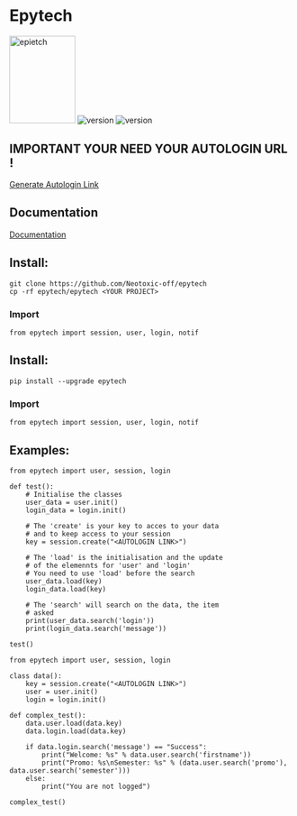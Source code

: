 # Epytech 

<p align = "left">
    <img alt = "epietch" width="117.05" height="155.35" src = "https://raw.githubusercontent.com/Neotoxic-off/epytech/master/images/epitech.png"/>
    <img alt = "version" src = "https://img.shields.io/badge/version-0.7-blue.svg"/>
    <img alt = "version" src = "https://img.shields.io/badge/python-3-blue.svg"/>
</p>

## IMPORTANT YOUR NEED YOUR AUTOLOGIN URL !
<a href = "https://intra.epitech.eu/admin/autolog?format=json">Generate Autologin Link</a>

## Documentation
<a href = "https://github.com/Neotoxic-off/epytech/blob/master/DOCUMENTATION.md">Documentation</a>

## Install:
```
git clone https://github.com/Neotoxic-off/epytech
cp -rf epytech/epytech <YOUR PROJECT>
```
### Import
```PY
from epytech import session, user, login, notif
```

## Install:
```
pip install --upgrade epytech
```
### Import
```PY
from epytech import session, user, login, notif
```


## Examples:
```PY
from epytech import user, session, login

def test():
    # Initialise the classes
    user_data = user.init()
    login_data = login.init()

    # The 'create' is your key to acces to your data
    # and to keep access to your session
    key = session.create("<AUTOLOGIN LINK>")

    # The 'load' is the initialisation and the update
    # of the elemennts for 'user' and 'login'
    # You need to use 'load' before the search
    user_data.load(key)
    login_data.load(key)

    # The 'search' will search on the data, the item
    # asked
    print(user_data.search('login'))
    print(login_data.search('message'))

test()
```

```PY
from epytech import user, session, login

class data():
    key = session.create("<AUTOLOGIN LINK>")
    user = user.init()
    login = login.init()

def complex_test():
    data.user.load(data.key)
    data.login.load(data.key)

    if data.login.search('message') == "Success":
        print("Welcome: %s" % data.user.search('firstname'))
        print("Promo: %s\nSemester: %s" % (data.user.search('promo'), data.user.search('semester')))
    else:
        print("You are not logged")

complex_test()
```
